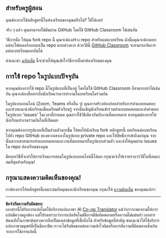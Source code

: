 <!--
CO_OP_TRANSLATOR_METADATA:
{
  "original_hash": "b37de02054fa6c0438ede6fabe1fdfb8",
  "translation_date": "2025-09-05T21:03:57+00:00",
  "source_file": "for-teachers.md",
  "language_code": "th"
}
-->
## สำหรับครูผู้สอน

คุณต้องการใช้หลักสูตรนี้ในห้องเรียนของคุณหรือไม่? ใช้ได้เลย!

จริง ๆ แล้ว คุณสามารถใช้มันผ่าน GitHub โดยใช้ GitHub Classroom ได้เช่นกัน

วิธีการคือ ให้คุณ fork repo นี้ คุณจะต้องสร้าง repo สำหรับแต่ละบทเรียน ดังนั้นคุณจะต้องแยกแต่ละโฟลเดอร์ออกมาเป็น repo แยกต่างหาก ด้วยวิธีนี้ [GitHub Classroom](https://classroom.github.com/classrooms) จะสามารถจัดการแต่ละบทเรียนแยกกันได้

คำแนะนำ [ฉบับเต็ม](https://github.blog/2020-03-18-set-up-your-digital-classroom-with-github-classroom/) นี้จะช่วยให้คุณเข้าใจวิธีการตั้งค่าห้องเรียนของคุณ

## การใช้ repo ในรูปแบบปัจจุบัน

หากคุณต้องการใช้ repo นี้ในรูปแบบที่เป็นอยู่ โดยไม่ใช้ GitHub Classroom ก็สามารถทำได้เช่นกัน คุณจะต้องสื่อสารกับนักเรียนว่าควรทำงานในบทเรียนใดร่วมกัน

ในรูปแบบออนไลน์ (Zoom, Teams หรืออื่น ๆ) คุณอาจสร้างห้องย่อยสำหรับการทำแบบทดสอบ และช่วยแนะนำนักเรียนเพื่อเตรียมตัวเรียนรู้ จากนั้นเชิญนักเรียนเข้าร่วมทำแบบทดสอบและส่งคำตอบในรูปแบบ 'issues' ในเวลาที่กำหนด คุณอาจใช้วิธีเดียวกันกับงานที่มอบหมาย หากคุณต้องการให้นักเรียนทำงานร่วมกันในที่เปิดเผย

หากคุณต้องการรูปแบบที่เป็นส่วนตัวมากขึ้น ให้ขอให้นักเรียน fork หลักสูตรนี้ บทเรียนต่อบทเรียน ไปยัง repo GitHub ของพวกเขาเองในรูปแบบ private repo และให้สิทธิ์การเข้าถึงแก่คุณ จากนั้นพวกเขาสามารถทำแบบทดสอบและงานที่มอบหมายในรูปแบบส่วนตัว และส่งให้คุณผ่าน issues ใน repo ห้องเรียนของคุณ

มีหลายวิธีที่จะทำให้การเรียนการสอนในรูปแบบออนไลน์นี้ได้ผล กรุณาแจ้งให้เราทราบว่าวิธีใดที่เหมาะสมที่สุดสำหรับคุณ!

## กรุณาแสดงความคิดเห็นของคุณ!

เราต้องการให้หลักสูตรนี้เหมาะสมกับคุณและนักเรียนของคุณ กรุณาให้ [ความคิดเห็น](https://forms.microsoft.com/Pages/ResponsePage.aspx?id=v4j5cvGGr0GRqy180BHbR2humCsRZhxNuI79cm6n0hRUQzRVVU9VVlU5UlFLWTRLWlkyQUxORTg5WS4u) ของคุณแก่เรา

---

**ข้อจำกัดความรับผิดชอบ**:  
เอกสารนี้ได้รับการแปลโดยใช้บริการแปลภาษา AI [Co-op Translator](https://github.com/Azure/co-op-translator) แม้ว่าเราจะพยายามให้การแปลมีความถูกต้อง แต่โปรดทราบว่าการแปลอัตโนมัติอาจมีข้อผิดพลาดหรือความไม่แม่นยำ เอกสารต้นฉบับในภาษาต้นทางควรถือเป็นแหล่งข้อมูลที่เชื่อถือได้ สำหรับข้อมูลที่สำคัญ ขอแนะนำให้ใช้บริการแปลภาษามนุษย์ที่เป็นมืออาชีพ เราจะไม่รับผิดชอบต่อความเข้าใจผิดหรือการตีความที่ผิดพลาดซึ่งเกิดจากการใช้การแปลนี้